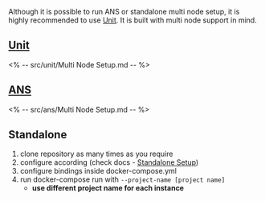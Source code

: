 Although it is possible to run ANS or standalone multi node setup, it is highly recommended to use [Unit](https://github.com/cryon-io/unit). It is built with multi node support in mind.

## [Unit](https://github.com/cryon-io/unit)

<% -- src/unit/Multi Node Setup.md -- %>

## [ANS](https://github.com/cryon-io/ans)

<% -- src/ans/Multi Node Setup.md -- %>

## Standalone 

1. clone repository as many times as you require
2. configure according (check docs - [Standalone Setup](https://github.com/<%Repository%>/wiki/setup/Standalone))
3. configure bindings inside docker-compose.yml
4. run docker-compose run with `--project-name [project name]`
    - **use different project name for each instance**